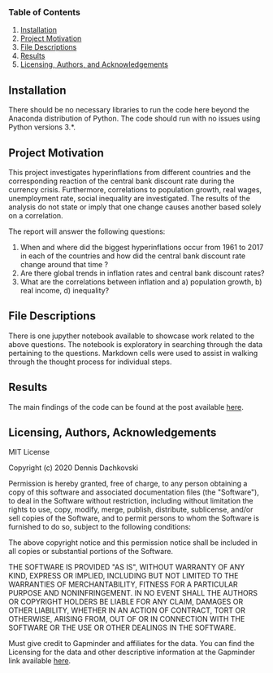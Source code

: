 ### Table of Contents

1. [Installation](#installation)
2. [Project Motivation](#motivation)
3. [File Descriptions](#files)
4. [Results](#results)
5. [Licensing, Authors, and Acknowledgements](#licensing)

## Installation <a name="installation"></a>

There should be no necessary libraries to run the code here beyond the Anaconda distribution of Python.  The code should run with no issues using Python versions 3.*.

## Project Motivation<a name="motivation"></a>

This project investigates hyperinflations from different countries and the corresponding reaction of the central bank discount rate during the currency crisis. Furthermore, correlations to population growth, real wages, unemployment rate, social inequality are investigated. The results of the analysis do not state or imply that one change causes another based solely on a correlation.

The report will answer the following questions:
1. When and where did the biggest hyperinflations occur from 1961 to 2017 in each of the countries and how did the central bank discount rate change around that time ?
2. Are there global trends in inflation rates and central bank discount rates?
3. What are the correlations between inflation and 
    a) population growth, 
    b) real income, 
    d) inequality?

## File Descriptions <a name="files"></a>

There is one jupyther notebook available to showcase work related to the above questions.  The notebook is exploratory in searching through the data pertaining to the questions.  Markdown cells were used to assist in walking through the thought process for individual steps.  

## Results<a name="results"></a>

The main findings of the code can be found at the post available [here](https://medium.com/@dennis_dachkovski/does-printing-money-cause-poverty-552b14fbbe7).

## Licensing, Authors, Acknowledgements<a name="licensing"></a>

MIT License

Copyright (c) 2020 Dennis Dachkovski

Permission is hereby granted, free of charge, to any person obtaining a copy
of this software and associated documentation files (the "Software"), to deal
in the Software without restriction, including without limitation the rights
to use, copy, modify, merge, publish, distribute, sublicense, and/or sell
copies of the Software, and to permit persons to whom the Software is
furnished to do so, subject to the following conditions:

The above copyright notice and this permission notice shall be included in all
copies or substantial portions of the Software.

THE SOFTWARE IS PROVIDED "AS IS", WITHOUT WARRANTY OF ANY KIND, EXPRESS OR
IMPLIED, INCLUDING BUT NOT LIMITED TO THE WARRANTIES OF MERCHANTABILITY,
FITNESS FOR A PARTICULAR PURPOSE AND NONINFRINGEMENT. IN NO EVENT SHALL THE
AUTHORS OR COPYRIGHT HOLDERS BE LIABLE FOR ANY CLAIM, DAMAGES OR OTHER
LIABILITY, WHETHER IN AN ACTION OF CONTRACT, TORT OR OTHERWISE, ARISING FROM,
OUT OF OR IN CONNECTION WITH THE SOFTWARE OR THE USE OR OTHER DEALINGS IN THE
SOFTWARE.

Must give credit to Gapminder and affiliates for the data. 
You can find the Licensing for the data and other descriptive information at the Gapminder link available [here](https://www.gapminder.org/). 